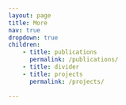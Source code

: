 ```yaml
---
layout: page
title: More
nav: true
dropdown: true
children: 
    - title: publications
      permalink: /publications/
    - title: divider
    - title: projects
      permalink: /projects/
      
---
```

